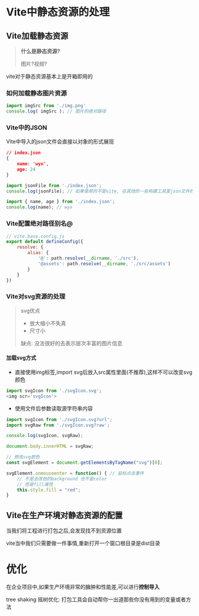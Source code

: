 # Vite中静态资源的处理

## Vite加载静态资源

> **什么是静态资源?**
>
> 图片?视频?

vite对于静态资源基本上是开箱即用的

### 如何加载静态图片资源

```js
import imgSrc from './img.png' 
console.log( imgSrc ); // 图片的绝对路径
```



### Vite中的JSON

Vite中导入的json文件会直接以对象的形式展现

```json
// index.json
{
    name: 'wyx',
    age: 24
}
```



```js
import jsonFile from './index.json';
console.log(jsonFile); // 如果使用的不是vite, 在其他的一些构建工具里json文件的导入会作为一个JSON字符串形式存在

import { name, age } from './index.json';
console.log(name); // wyx
```

### Vite配置绝对路径别名@

```js
// vite.base.config.js
export default defineConfig({
    resolve: {
        alias: {
            '@': path.resolve(__dirname, './src'),
            '@assets': path.resolve(__dirname, './src/assets')
        }
    }
})
```

### Vite对svg资源的处理

> svg优点
>
> * 放大缩小不失真
> * 尺寸小
>
> 缺点: 没法很好的去表示层次丰富的图片信息

#### 加载svg方式

* 直接使用img标签,import svg后放入src属性里面(不推荐),这样不可以改变svg颜色

```js
import svgIcon from './svgIcon.svg';
<img scr='svgIcon'>
```

* 使用文件后参数读取源字符串内容

```js
import svgIcon from './svgIcon.svg?url';
import svgRaw from './svgIcon.svg?raw';

console.log(svgIcon, svgRaw);

document.body.innerHTML = svgRaw;

// 修改svg颜色
const svgElement = document.getElementsByTagName("svg")[0];

svgElement.onmouseenter = function() { // 鼠标点击事件
    // 不是去改他的background 也不是color
    // 而是fill属性
    this.style.fill = "red";
}
```

## Vite在生产环境对静态资源的配置

当我们将工程进行打包之后,会发现找不到资源位置

vite当中我们只需要做一件事情,重新打开一个窗口根目录是dist目录





# 优化

在企业项目中,如果生产环境非常的臃肿和性能差,可以进行**控制导入**

tree shaking 摇树优化: 打包工具会自动帮你一出道那些你没有用到的变量或者方法